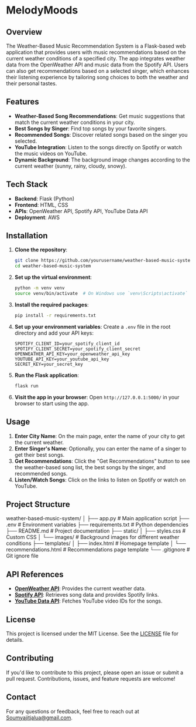 # MelodyMoods

## Overview

The Weather-Based Music Recommendation System is a Flask-based web application that provides users with music recommendations based on the current weather conditions of a specified city. The app integrates weather data from the OpenWeather API and music data from the Spotify API. Users can also get recommendations based on a selected singer, which enhances their listening experience by tailoring song choices to both the weather and their personal tastes.

## Features

- **Weather-Based Song Recommendations**: Get music suggestions that match the current weather conditions in your city.
- **Best Songs by Singer**: Find top songs by your favorite singers.
- **Recommended Songs**: Discover related songs based on the singer you selected.
- **YouTube Integration**: Listen to the songs directly on Spotify or watch the music videos on YouTube.
- **Dynamic Background**: The background image changes according to the current weather (sunny, rainy, cloudy, snowy).

## Tech Stack

- **Backend**: Flask (Python)
- **Frontend**: HTML, CSS
- **APIs**: OpenWeather API, Spotify API, YouTube Data API
- **Deployment**: AWS

## Installation

1. **Clone the repository**:
    ```bash
    git clone https://github.com/yourusername/weather-based-music-system.git
    cd weather-based-music-system
    ```

2. **Set up the virtual environment**:
    ```bash
    python -m venv venv
    source venv/bin/activate  # On Windows use `venv\Scripts\activate`
    ```

3. **Install the required packages**:
    ```bash
    pip install -r requirements.txt
    ```

4. **Set up your environment variables**:
   Create a `.env` file in the root directory and add your API keys:
    ```env
    SPOTIFY_CLIENT_ID=your_spotify_client_id
    SPOTIFY_CLIENT_SECRET=your_spotify_client_secret
    OPENWEATHER_API_KEY=your_openweather_api_key
    YOUTUBE_API_KEY=your_youtube_api_key
    SECRET_KEY=your_secret_key
    ```

5. **Run the Flask application**:
    ```bash
    flask run
    ```

6. **Visit the app in your browser**:
   Open `http://127.0.0.1:5000/` in your browser to start using the app.

## Usage

1. **Enter City Name**: On the main page, enter the name of your city to get the current weather.
2. **Enter Singer's Name**: Optionally, you can enter the name of a singer to get their best songs.
3. **Get Recommendations**: Click the "Get Recommendations" button to see the weather-based song list, the best songs by the singer, and recommended songs.
4. **Listen/Watch Songs**: Click on the links to listen on Spotify or watch on YouTube.

## Project Structure
weather-based-music-system/
│
├── app.py # Main application script
├── .env # Environment variables
├── requirements.txt # Python dependencies
├── README.md # Project documentation
├── static/
│ ├── styles.css # Custom CSS
│ └── images/ # Background images for different weather conditions
├── templates/
│ ├── index.html # Homepage template
│ └── recommendations.html # Recommendations page template
└── .gitignore # Git ignore file


## API References

- **[OpenWeather API](https://openweathermap.org/api)**: Provides the current weather data.
- **[Spotify API](https://developer.spotify.com/documentation/web-api/)**: Retrieves song data and provides Spotify links.
- **[YouTube Data API](https://developers.google.com/youtube/v3)**: Fetches YouTube video IDs for the songs.

## License

This project is licensed under the MIT License. See the [LICENSE](LICENSE) file for details.

## Contributing

If you'd like to contribute to this project, please open an issue or submit a pull request. Contributions, issues, and feature requests are welcome!

## Contact

For any questions or feedback, feel free to reach out at Soumyajitjalua@gmail.com.

